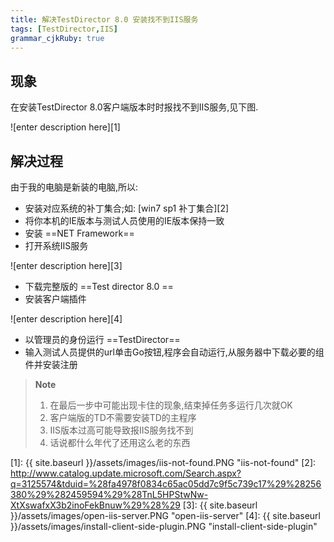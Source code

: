 ```yaml
---
title: 解决TestDirector 8.0 安装找不到IIS服务
tags: [TestDirector,IIS]
grammar_cjkRuby: true
---
```



## 现象

在安装TestDirector 8.0客户端版本时时报找不到IIS服务,见下图.

![enter description here][1]

## 解决过程

由于我的电脑是新装的电脑,所以:

- 安装对应系统的补丁集合;如: [win7 sp1 补丁集合][2]
- 将你本机的IE版本与测试人员使用的IE版本保持一致
- 安装 ==NET Framework== 
- 打开系统IIS服务

![enter description here][3]

- 下载完整版的 ==Test director 8.0 ==
- 安装客户端插件

![enter description here][4]

- 以管理员的身份运行 ==TestDirector== 
- 输入测试人员提供的url单击Go按钮,程序会自动运行,从服务器中下载必要的组件并安装注册

> **Note** 
> 1. 在最后一步中可能出现卡住的现象,结束掉任务多运行几次就OK
> 2. 客户端版的TD不需要安装TD的主程序
> 3. IIS版本过高可能导致报IIS服务找不到
> 4. 话说都什么年代了还用这么老的东西


  [1]: {{ site.baseurl }}/assets/images/iis-not-found.PNG "iis-not-found"
  [2]: http://www.catalog.update.microsoft.com/Search.aspx?q=3125574&tduid=%28fa4978f0834c65ac05dd7c9f5c739c17%29%28256380%29%282459594%29%28TnL5HPStwNw-XtXswafxX3b2inoFekBnuw%29%28%29
  [3]: {{ site.baseurl }}/assets/images/open-iis-server.PNG "open-iis-server"
  [4]: {{ site.baseurl }}/assets/images/install-client-side-plugin.PNG "install-client-side-plugin"
